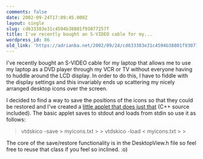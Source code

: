 ```yaml
---
comments: false
date: 2002-09-24T17:09:45.000Z
layout: single
slug: cd633383e31c4594b38801f93077257f
title: I've recently bought an S-VIDEO cable for my...
wordpress_id: 86
old_link: 'https://adrianba.net/2002/09/24/cd633383e31c4594b38801f93077257f/'
---
```

I've recently bought an S-VIDEO cable for my laptop that allows
me to use my laptop as a DVD player through my VCR or TV without
everyone having to huddle around the LCD display. In order to do
this, I have to fiddle with the display settings and this
invariably ends up scattering my nicely arranged desktop icons over
the screen.

I decided to find a way to save the positions of the icons so
that they could be restored and I've created a
[
little applet that does just that](/software/download/VTDskIco.zip) (C++ source included). The
basic applet saves to stdout and loads from stdin so use it as
follows:

<blockquote>vtdskico -save > myicons.txt
> 
> vtdskico -load < myicons.txt
> 
> </blockquote>

The core of the save/restore functionality is in the
DesktopView.h file so feel free to reuse that class if you feel so
inclined. :o)
